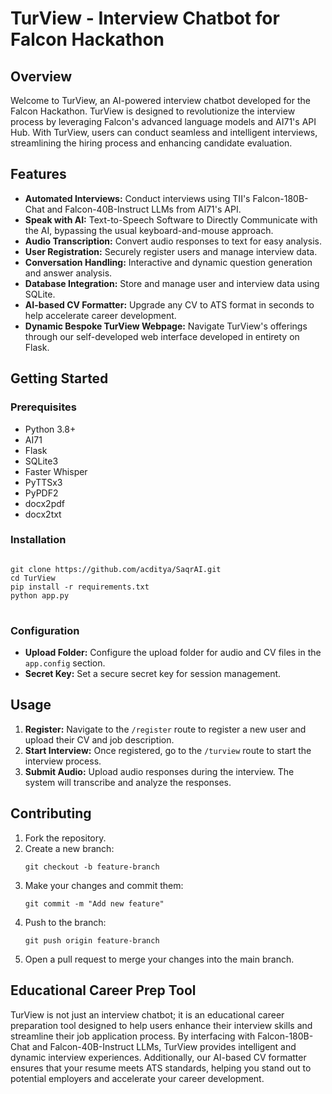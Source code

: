 <h1>TurView - Interview Chatbot for Falcon Hackathon</h1>

<h2>Overview</h2>
<p>Welcome to TurView, an AI-powered interview chatbot developed for the Falcon Hackathon. TurView is designed to revolutionize the interview process by leveraging Falcon's advanced language models and AI71's API Hub. With TurView, users can conduct seamless and intelligent interviews, streamlining the hiring process and enhancing candidate evaluation.</p>

<h2>Features</h2>
<ul>
    <li><strong>Automated Interviews:</strong> Conduct interviews using TII's Falcon-180B-Chat and Falcon-40B-Instruct LLMs from AI71's API.</li>
    <li><strong>Speak with AI:</strong> Text-to-Speech Software to Directly Communicate with the AI, bypassing the usual keyboard-and-mouse approach.</li>
    <li><strong>Audio Transcription:</strong> Convert audio responses to text for easy analysis.</li>
    <li><strong>User Registration:</strong> Securely register users and manage interview data.</li>
    <li><strong>Conversation Handling:</strong> Interactive and dynamic question generation and answer analysis.</li>
    <li><strong>Database Integration:</strong> Store and manage user and interview data using SQLite.</li>
    <li><strong>AI-based CV Formatter:</strong> Upgrade any CV to ATS format in seconds to help accelerate career development.</li>
    <li><strong>Dynamic Bespoke TurView Webpage:</strong> Navigate TurView's offerings through our self-developed web interface developed in entirety on Flask.</li>
</ul>

<h2>Getting Started</h2>

<h3>Prerequisites</h3>
<ul>
    <li>Python 3.8+</li>
    <li>AI71</li>
    <li>Flask</li>
    <li>SQLite3</li>
    <li>Faster Whisper</li>
    <li>PyTTSx3</li>
    <li>PyPDF2</li>
    <li>docx2pdf</li>
    <li>docx2txt</li>
</ul>

<h3>Installation</h3>
<pre>
<code>
git clone https://github.com/acditya/SaqrAI.git
cd TurView
pip install -r requirements.txt
python app.py
</code>
</pre>

<h3>Configuration</h3>
<ul>
    <li><strong>Upload Folder:</strong> Configure the upload folder for audio and CV files in the <code>app.config</code> section.</li>
    <li><strong>Secret Key:</strong> Set a secure secret key for session management.</li>
</ul>

<h2>Usage</h2>
<ol>
    <li><strong>Register:</strong> Navigate to the <code>/register</code> route to register a new user and upload their CV and job description.</li>
    <li><strong>Start Interview:</strong> Once registered, go to the <code>/turview</code> route to start the interview process.</li>
    <li><strong>Submit Audio:</strong> Upload audio responses during the interview. The system will transcribe and analyze the responses.</li>
</ol>

<h2>Contributing</h2>
<ol>
    <li>Fork the repository.</li>
    <li>Create a new branch:
        <pre><code>git checkout -b feature-branch</code></pre>
    </li>
    <li>Make your changes and commit them:
        <pre><code>git commit -m "Add new feature"</code></pre>
    </li>
    <li>Push to the branch:
        <pre><code>git push origin feature-branch</code></pre>
    </li>
    <li>Open a pull request to merge your changes into the main branch.</li>
</ol>

<h2>Educational Career Prep Tool</h2>
<p>TurView is not just an interview chatbot; it is an educational career preparation tool designed to help users enhance their interview skills and streamline their job application process. By interfacing with Falcon-180B-Chat and Falcon-40B-Instruct LLMs, TurView provides intelligent and dynamic interview experiences. Additionally, our AI-based CV formatter ensures that your resume meets ATS standards, helping you stand out to potential employers and accelerate your career development.</p>
